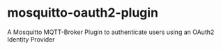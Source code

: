 # mosquitto-oauth2-plugin
A Mosquitto MQTT-Broker Plugin to authenticate users using an OAuth2 Identity Provider
